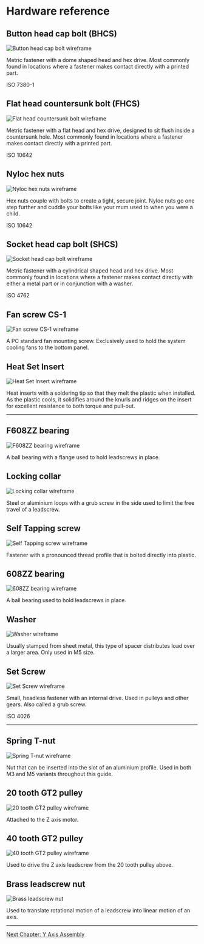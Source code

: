 # Hardware reference

## Button head cap bolt (BHCS)

![Button head cap bolt wireframe](../resources/hardware/bhcs.png)

Metric fastener with a dome shaped head and hex drive. Most commonly found in locations where a fastener makes contact directly with a printed part.

ISO 7380-1

## Flat head countersunk bolt (FHCS)

![Flat head countersunk bolt wireframe](../resources/hardware/fhcs.png)

Metric fastener with a flat head and hex drive, designed to sit flush inside a countersunk hole. Most commonly found in locations where a fastener makes contact directly with a printed part.

ISO 10642

## Nyloc hex nuts

![Nyloc hex nuts wireframe](../resources/hardware/nyloc.png)

Hex nuts couple with bolts to create a tight, secure joint. Nyloc nuts go one step further and cuddle your bolts like your mum used to when you were a child.

ISO 10642

## Socket head cap bolt (SHCS)

![Socket head cap bolt wireframe](../resources/hardware/shcs.png)

Metric fastener with a cylindrical shaped head and hex drive. Most commonly found in locations where a fastener makes contact directly with either a metal part or in conjunction with a washer.

ISO 4762

## Fan screw CS-1

![Fan screw CS-1 wireframe](../resources/hardware/cs-1.png)

A PC standard fan mounting screw. Exclusively used to hold the system cooling fans to the bottom panel.

## Heat Set Insert

![Heat Set Insert wireframe](../resources/hardware/heat_insert.png)

Heat inserts with a soldering tip so that they melt the plastic when installed. As the plastic cools, it solidifies around the knurls and ridges on the insert for excellent resistance to both torque and pull-out.

---

## F608ZZ bearing

![F608ZZ bearing wireframe](../resources/hardware/f608.png)

A ball bearing with a flange used to hold leadscrews in place.

## Locking collar

![Locking collar wireframe](../resources/hardware/collar.png)

Steel or aluminium loops with a grub screw in the side used to limit the free travel of a leadscrew.

## Self Tapping screw

![Self Tapping screw wireframe](../resources/hardware/self_tapping_screw.png)

Fastener with a pronounced thread profile that is bolted directly into plastic.

## 608ZZ bearing

![608ZZ bearing wireframe](../resources/hardware/608.png)

A ball bearing used to hold leadscrews in place.

## Washer

![Washer wireframe](../resources/hardware/washer.png)

Usually stamped from sheet metal, this type of spacer distributes load over a larger area. Only used in M5 size.

## Set Screw

![Set Screw wireframe](../resources/hardware/grub_screw.png)

Small, headless fastener with an internal drive. Used in pulleys and other gears. Also called a grub screw.

ISO 4026

---

## Spring T-nut

![Spring T-nut wireframe](../resources/hardware/spring_nut.png)

Nut that can be inserted into the slot of an aluminium profile. Used in both M3 and M5 variants throughout this guide.

## 20 tooth GT2 pulley

![20 tooth GT2 pulley wireframe](../resources/hardware/20_tooth.png)

Attached to the Z axis motor.

## 40 tooth GT2 pulley

![40 tooth GT2 pulley wireframe](../resources/hardware/40_tooth.png)

Used to drive the Z axis leadscrew from the 20 tooth pulley above.

## Brass leadscrew nut

![Brass leadscrew nut](../resources/hardware/brass_leadscrew_nut.png)

Used to translate rotational motion of a leadscrew into linear motion of an axis.

---

[Next Chapter: Y Axis Assembly](./y_axis_assembly.md)
